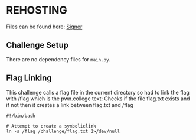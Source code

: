 # REHOSTING

Files can be found here: [Signer](https://github.com/ImaginaryCTF/ImaginaryCTF-2023-Challenges/tree/main/Crypto/signer)

## Challenge Setup
There are no dependency files for `main.py`.

## Flag Linking
This challenge calls a flag file in the current directory so had to link the flag with /flag which is the pwn.college text:
Checks if the file flag.txt exists and if not then it creates a link between flag.txt and /flag
```
#!/bin/bash

# Attempt to create a symboliclink
ln -s /flag /challenge/flag.txt 2>/dev/null
```